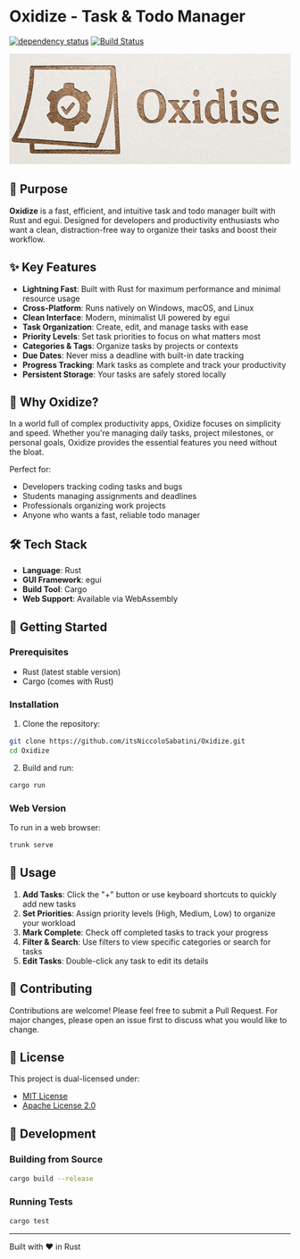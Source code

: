 # Oxidize - Task & Todo Manager

[![dependency status](https://deps.rs/repo/github/itsNiccoloSabatini/Oxidize/status.svg)](https://deps.rs/repo/github/itsNiccoloSabatini/Oxidize)
[![Build Status](https://github.com/itsNiccoloSabatini/Oxidize/workflows/CI/badge.svg)](https://github.com/itsNiccoloSabatini/Oxidize/actions?workflow=CI)

![Oxidize Logo](oxidise_logo_wide.jpg)

## 🚀 Purpose

**Oxidize** is a fast, efficient, and intuitive task and todo manager built with Rust and egui. Designed for developers and productivity enthusiasts who want a clean, distraction-free way to organize their tasks and boost their workflow.

## ✨ Key Features

- **Lightning Fast**: Built with Rust for maximum performance and minimal resource usage
- **Cross-Platform**: Runs natively on Windows, macOS, and Linux
- **Clean Interface**: Modern, minimalist UI powered by egui
- **Task Organization**: Create, edit, and manage tasks with ease
- **Priority Levels**: Set task priorities to focus on what matters most
- **Categories & Tags**: Organize tasks by projects or contexts
- **Due Dates**: Never miss a deadline with built-in date tracking
- **Progress Tracking**: Mark tasks as complete and track your productivity
- **Persistent Storage**: Your tasks are safely stored locally

## 🎯 Why Oxidize?

In a world full of complex productivity apps, Oxidize focuses on simplicity and speed. Whether you're managing daily tasks, project milestones, or personal goals, Oxidize provides the essential features you need without the bloat.

Perfect for:

- Developers tracking coding tasks and bugs
- Students managing assignments and deadlines
- Professionals organizing work projects
- Anyone who wants a fast, reliable todo manager

## 🛠️ Tech Stack

- **Language**: Rust
- **GUI Framework**: egui
- **Build Tool**: Cargo
- **Web Support**: Available via WebAssembly

## 🚀 Getting Started

### Prerequisites

- Rust (latest stable version)
- Cargo (comes with Rust)

### Installation

1. Clone the repository:

```bash
git clone https://github.com/itsNiccoloSabatini/Oxidize.git
cd Oxidize
```

2. Build and run:

```bash
cargo run
```

### Web Version

To run in a web browser:

```bash
trunk serve
```

## 📝 Usage

1. **Add Tasks**: Click the "+" button or use keyboard shortcuts to quickly add new tasks
2. **Set Priorities**: Assign priority levels (High, Medium, Low) to organize your workload
3. **Mark Complete**: Check off completed tasks to track your progress
4. **Filter & Search**: Use filters to view specific categories or search for tasks
5. **Edit Tasks**: Double-click any task to edit its details

## 🤝 Contributing

Contributions are welcome! Please feel free to submit a Pull Request. For major changes, please open an issue first to discuss what you would like to change.

## 📄 License

This project is dual-licensed under:

- [MIT License](LICENSE-MIT)
- [Apache License 2.0](LICENSE-APACHE)

## 🔧 Development

### Building from Source

```bash
cargo build --release
```

### Running Tests

```bash
cargo test
```

---

Built with ❤️ in Rust
